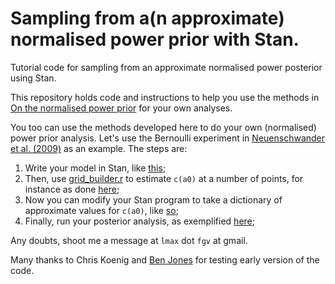# Sampling from a(n approximate) normalised power prior with Stan.
Tutorial code for sampling from an approximate normalised power posterior using Stan.

This repository holds code and instructions to help you use the methods in [On the normalised power prior](https://arxiv.org/abs/2004.14912) for your own analyses.

You too can use the methods developed here to do your own (normalised) power prior analysis. 
Let's use the Bernoulli experiment in [Neuenschwander et al. (2009)](https://www.ncbi.nlm.nih.gov/pubmed/19735071) as an example.
The steps are:
1. Write your model in Stan, like [this](https://github.com/maxbiostat/propriety_power_priors/blob/master/code/stan/simple_Bernoulli_prior.stan);
2. Then, use [grid_builder.r](https://github.com/maxbiostat/propriety_power_priors/blob/master/code/grid_builder.r) to estimate `c(a0)` at a number of points, for instance as done [here](https://github.com/maxbiostat/propriety_power_priors/blob/master/code/simple_Bernoulli_estimate_c(a0).r);
3. Now you can modify your Stan program to take a dictionary of approximate values for `c(a0)`, like [so](https://github.com/maxbiostat/propriety_power_priors/blob/master/code/stan/simple_Bernoulli_posterior_normalised_approximate.stan);
4. Finally, run your posterior analysis, as exemplified [here](https://github.com/maxbiostat/propriety_power_priors/blob/master/code/simple_Bernoulli_posterior.r);

Any doubts, shoot me a message at `lmax` dot `fgv` at gmail.

Many thanks to Chris Koenig and [Ben Jones](https://www.plymouth.ac.uk/staff/ben-jones) for testing early version of the code.
